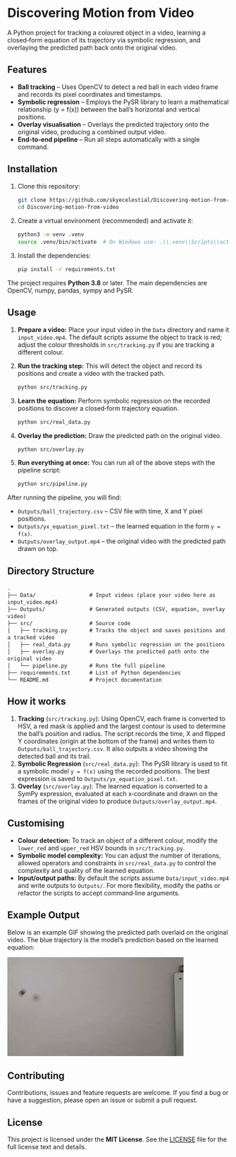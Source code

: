 # Discovering Motion from Video

A Python project for tracking a coloured object in a video, learning a closed‑form equation of its trajectory via symbolic regression, and overlaying the predicted path back onto the original video.

## Features

- **Ball tracking** – Uses OpenCV to detect a red ball in each video frame and records its pixel coordinates and timestamps.
- **Symbolic regression** – Employs the PySR library to learn a mathematical relationship \(y = f(x)\) between the ball’s horizontal and vertical positions.
- **Overlay visualisation** – Overlays the predicted trajectory onto the original video, producing a combined output video.
- **End‑to‑end pipeline** – Run all steps automatically with a single command.

## Installation

1. Clone this repository:

   ```bash
   git clone https://github.com/skyecelestial/Discovering-motion-from-video.git
   cd Discovering-motion-from-video
   ```

2. Create a virtual environment (recommended) and activate it:

   ```bash
   python3 -m venv .venv
   source .venv/bin/activate  # On Windows use: .\\.venv\\Scripts\\activate
   ```

3. Install the dependencies:

   ```bash
   pip install -r requirements.txt
   ```

The project requires **Python 3.8** or later. The main dependencies are OpenCV, numpy, pandas, sympy and PySR.

## Usage

1. **Prepare a video:** Place your input video in the `Data` directory and name it `input_video.mp4`. The default scripts assume the object to track is red; adjust the colour thresholds in `src/tracking.py` if you are tracking a different colour.

2. **Run the tracking step:** This will detect the object and record its positions and create a video with the tracked path.

   ```bash
   python src/tracking.py
   ```

3. **Learn the equation:** Perform symbolic regression on the recorded positions to discover a closed‑form trajectory equation.

   ```bash
   python src/real_data.py
   ```

4. **Overlay the prediction:** Draw the predicted path on the original video.

   ```bash
   python src/overlay.py
   ```

5. **Run everything at once:** You can run all of the above steps with the pipeline script:

   ```bash
   python src/pipeline.py
   ```

After running the pipeline, you will find:

- `Outputs/ball_trajectory.csv` – CSV file with time, X and Y pixel positions.
- `Outputs/yx_equation_pixel.txt` – the learned equation in the form `y = f(x)`.
- `Outputs/overlay_output.mp4` – the original video with the predicted path drawn on top.

## Directory Structure

```
.
├── Data/                 # Input videos (place your video here as input_video.mp4)
├── Outputs/              # Generated outputs (CSV, equation, overlay video)
├── src/                  # Source code
│   ├── tracking.py       # Tracks the object and saves positions and a tracked video
│   ├── real_data.py      # Runs symbolic regression on the positions
│   ├── overlay.py        # Overlays the predicted path onto the original video
│   └── pipeline.py       # Runs the full pipeline
├── requirements.txt      # List of Python dependencies
└── README.md             # Project documentation
```

## How it works

1. **Tracking** (`src/tracking.py`): Using OpenCV, each frame is converted to HSV, a red mask is applied and the largest contour is used to determine the ball’s position and radius. The script records the time, X and flipped Y coordinates (origin at the bottom of the frame) and writes them to `Outputs/ball_trajectory.csv`. It also outputs a video showing the detected ball and its trail.
2. **Symbolic Regression** (`src/real_data.py`): The PySR library is used to fit a symbolic model `y = f(x)` using the recorded positions. The best expression is saved to `Outputs/yx_equation_pixel.txt`.
3. **Overlay** (`src/overlay.py`): The learned equation is converted to a SymPy expression, evaluated at each x‑coordinate and drawn on the frames of the original video to produce `Outputs/overlay_output.mp4`.

## Customising

- **Colour detection:** To track an object of a different colour, modify the `lower_red` and `upper_red` HSV bounds in `src/tracking.py`.
- **Symbolic model complexity:** You can adjust the number of iterations, allowed operators and constraints in `src/real_data.py` to control the complexity and quality of the learned equation.
- **Input/output paths:** By default the scripts assume `Data/input_video.mp4` and write outputs to `Outputs/`. For more flexibility, modify the paths or refactor the scripts to accept command‑line arguments.

## Example Output

Below is an example GIF showing the predicted path overlaid on the original video. The blue trajectory is the model’s prediction based on the learned equation:

![Predicted trajectory overlay](overlay_output.gif)

## Contributing

Contributions, issues and feature requests are welcome. If you find a bug or have a suggestion, please open an issue or submit a pull request.

## License

This project is licensed under the **MIT License**. See the [LICENSE](LICENSE) file for the full license text and details.
